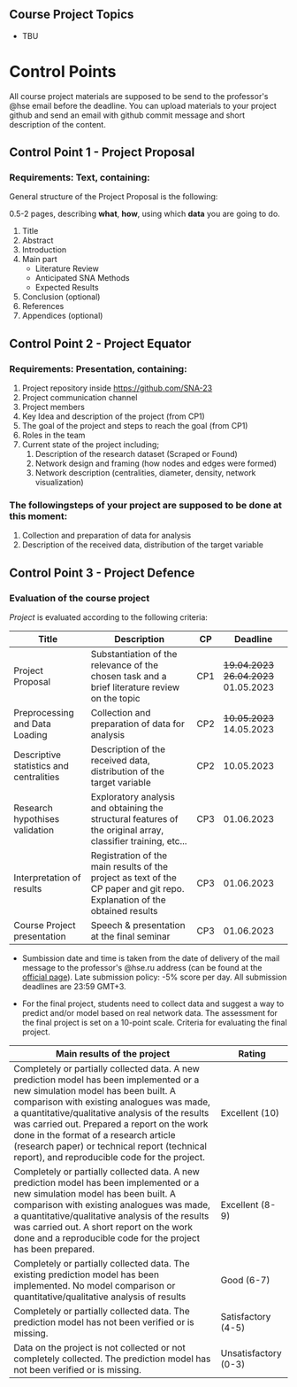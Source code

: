## Course Project Topics
* TBU

# Control Points
All course project materials are supposed to be send to the professor's @hse email before the deadline. You can upload materials to your project github and send an email with github commit message and short description of the content.

## Control Point 1 - Project Proposal
### Requirements: Text, containing:
General structure of the Project Proposal is the following:

0.5-2 pages, describing **what**, **how**, using which **data** you are going to do.

1. Title
2. Abstract
3. Introduction
4. Main part
    - Literature Review
    - Anticipated SNA Methods
    - Expected Results
5. Conclusion (optional)
6. References
7. Appendices (optional)

## Control Point 2 - Project Equator
### Requirements: Presentation, containing:
1. Project repository inside https://github.com/SNA-23
2. Project communication channel 
3. Project members
4. Key Idea and description of the project (from CP1)
5. The goal of the project and steps to reach the goal (from CP1)
6. Roles in the team
7. Current state of the project including;
	1. Description of the research dataset (Scraped or Found)
	2. Network design and framing (how nodes and edges were formed)
	3. Network description (centralities, diameter, density, network visualization)

### The followingsteps of your project are supposed to be done at this moment:
1. Collection and preparation of data for analysis                                                                       
2. Description of the received data, distribution of the target variable

## Control Point 3 - Project Defence
### Evaluation of the course project

*Project* is evaluated according to the following criteria:

| Title                                   | Description                                                                                                               | CP  | Deadline   |
|-----------------------------------------|---------------------------------------------------------------------------------------------------------------------------|-----|------------|
| Project Proposal                       | Substantiation of the relevance of the chosen task and a brief literature review on the topic                             | CP1 | ~~19.04.2023~~ ~~26.04.2023~~ 01.05.2023 |
| Preprocessing and Data Loading          | Collection and preparation of data for analysis                                                                           | CP2 | ~~10.05.2023~~ 14.05.2023 |
| Descriptive statistics and centralities | Description of the received data, distribution of the target variable                                                     | CP2 | 10.05.2023 |
| Research hypothises validation          | Exploratory analysis and obtaining the structural features of the original array, classifier training, etc...             | CP3 | 01.06.2023 |
| Interpretation of results               | Registration of the main results of the project as text of the CP paper and git repo. Explanation of the obtained results | CP3 | 01.06.2023 |
| Course Project presentation             | Speech & presentation at the final seminar                                                                                | CP3 | 01.06.2023 |

* Sumbission date and time is taken from the date of delivery of the mail message to the professor's @hse.ru address (can be found at the [official page](https://www.hse.ru/en/staff/iakarpov)). Late submission policy: -5% score per day. All submission deadlines are 23:59 GMT+3.

* For the final project, students need to collect data and suggest a way to predict and/or model based on real network data. The assessment for the final project is set on a 10-point scale. Criteria for evaluating the final project.

| Main results of the project                                                                                                                                                                                                                                                                                                                                                                                             | Rating               |
|-------------------------------------------------------------------------------------------------------------------------------------------------------------------------------------------------------------------------------------------------------------------------------------------------------------------------------------------------------------------------------------------------------------------------|----------------------|
| Completely or partially collected data. A new prediction model has been implemented or a new simulation model has been built. A comparison with existing analogues was made, a quantitative/qualitative analysis of the results was carried out. Prepared a report on the work done in the format of a research article (research paper) or technical report (technical report), and reproducible code for the project. | Excellent (10)       |
| Completely or partially collected data. A new prediction model has been implemented or a new simulation model has been built. A comparison with existing analogues was made, a quantitative/qualitative analysis of the results was carried out. A short report on the work done and a reproducible code for the project has been prepared.                                                                             | Excellent (8-9)      |
| Completely or partially collected data. The existing prediction model has been implemented. No model comparison or quantitative/qualitative analysis of results                                                                                                                                                                                                                                                         | Good (6-7)           |
| Completely or partially collected data. The prediction model has not been verified or is missing.                                                                                                                                                                                                                                                                                                                       | Satisfactory (4-5)   |
| Data on the project is not collected or not completely collected. The prediction model has not been verified or is missing.                                                                                                                                                                                                                                                                                             | Unsatisfactory (0-3) |

